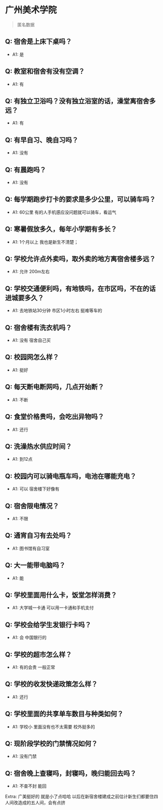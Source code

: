 # 广州美术学院

> 匿名数据

## Q: 宿舍是上床下桌吗？

- A1: 是

## Q: 教室和宿舍有没有空调？

- A1: 有

## Q: 有独立卫浴吗？没有独立浴室的话，澡堂离宿舍多远？

- A1: 有

## Q: 有早自习、晚自习吗？

- A1: 没有

## Q: 有晨跑吗？

- A1: 没有

## Q: 每学期跑步打卡的要求是多少公里，可以骑车吗？

- A1: 60公里 有的人手机感应没问题就可以骑车，看运气

## Q: 寒暑假放多久，每年小学期有多长？

- A1: 1个月以上 我也是新生不清楚；

## Q: 学校允许点外卖吗，取外卖的地方离宿舍楼多远？

- A1: 允许 200m左右

## Q: 学校交通便利吗，有地铁吗，在市区吗，不在的话进城要多久？

- A1: 去地铁站30分钟 市区1小时左右 挺难等车的

## Q: 宿舍楼有洗衣机吗？

- A1: 没有 宿舍自己买

## Q: 校园网怎么样？

- A1: 挺好

## Q: 每天断电断网吗，几点开始断？

- A1: 不断

## Q: 食堂价格贵吗，会吃出异物吗？

- A1: 还行

## Q: 洗澡热水供应时间？

- A1: 到12点

## Q: 校园内可以骑电瓶车吗，电池在哪能充电？

- A1: 可以 宿舍楼下好像有

## Q: 宿舍限电情况？

- A1: 不限

## Q: 通宵自习有去处吗？

- A1: 图书馆有自习室

## Q: 大一能带电脑吗？

- A1: 能

## Q: 学校里面用什么卡，饭堂怎样消费？

- A1: 大学城一卡通 可以用一卡通和手机支付

## Q: 学校会给学生发银行卡吗？

- A1: 会 中国银行的

## Q: 学校的超市怎么样？

- A1: 有的会贵 一般正常

## Q: 学校的收发快递政策怎么样？

- A1: 还行

## Q: 学校里面的共享单车数目与种类如何？

- A1: 学校小 里面没有也不太需要 校外挺多的

## Q: 现阶段学校的门禁情况如何？

- A1: 没有门禁

## Q: 宿舍晚上查寝吗，封寝吗，晚归能回去吗？

- A1: 不查不封 能回

Extra: 广美挺好的 就是小了点哈哈 以后在新宿舍楼建成之前估计新生们都要住四人间改造成的五人间，会有点挤